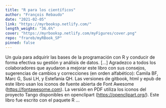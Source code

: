 ```yaml
---
title: "R para los científicos"
author: "François Rebaudo"
date: "2021-02-05"
link: "https://myrbooksp.netlify.com/"
length_weight: "36.6%"
cover: "https://myrbooksp.netlify.com/myFigures/cover.png"
repo: "frareb/myRBook_SP"
pinned: false
---
```


Un guía para adquirir las bases de la programación con R y conducir de forma efectiva su gestión y análisis de datos. [...] Agradezco a todos los colaboradores que ayudaron a mejorar este libro con sus consejos, sugerencias de cambios y correcciones (en orden alfabético): Camila BF, Marc G, Susi LH, y Estefania QH. Las versiones de gitbook, html y epub de este libro usan los iconos de fuente abierta de Font Awesome (https://fontawesome.com). La versión en PDF utiliza los iconos del proyecto Tango disponibles en openclipart (https://openclipart.org/). Este libro fue escrito con el paquete R ...
